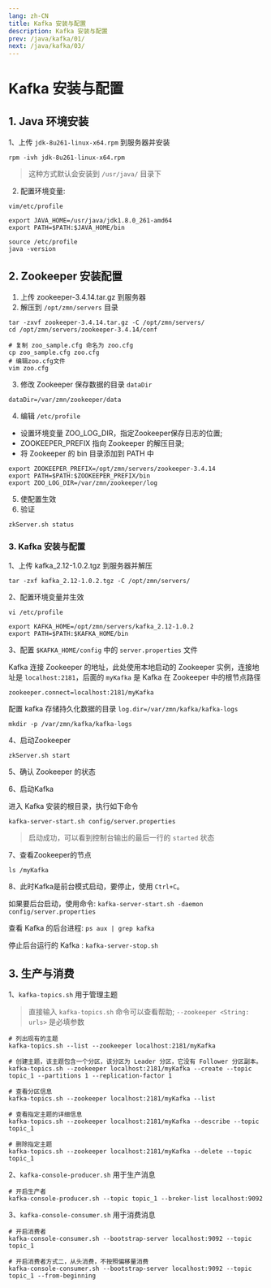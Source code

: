 ```yaml
---
lang: zh-CN
title: Kafka 安装与配置
description: Kafka 安装与配置
prev: /java/kafka/01/
next: /java/kafka/03/
---
```


# Kafka 安装与配置

## 1. Java 环境安装

1、上传 `jdk-8u261-linux-x64.rpm` 到服务器并安装

```shell
rpm -ivh jdk-8u261-linux-x64.rpm
```

> 这种方式默认会安装到 `/usr/java/` 目录下

2. 配置环境变量:

```shell
vim/etc/profile

export JAVA_HOME=/usr/java/jdk1.8.0_261-amd64
export PATH=$PATH:$JAVA_HOME/bin

source /etc/profile
java -version
```

## 2. Zookeeper 安装配置

1. 上传 zookeeper-3.4.14.tar.gz 到服务器
2. 解压到 `/opt/zmn/servers` 目录

```shell
tar -zxvf zookeeper-3.4.14.tar.gz -C /opt/zmn/servers/
cd /opt/zmn/servers/zookeeper-3.4.14/conf

# 复制 zoo_sample.cfg 命名为 zoo.cfg
cp zoo_sample.cfg zoo.cfg
# 编辑zoo.cfg文件 
vim zoo.cfg
```

3. 修改 Zookeeper 保存数据的目录 `dataDir`

```shell
dataDir=/var/zmn/zookeeper/data
```

4. 编辑 `/etc/profile`

- 设置环境变量 ZOO_LOG_DIR，指定Zookeeper保存日志的位置;
- ZOOKEEPER_PREFIX 指向 Zookeeper 的解压目录;
- 将 Zookeeper 的 bin 目录添加到 PATH 中

```shell
export ZOOKEEPER_PREFIX=/opt/zmn/servers/zookeeper-3.4.14
export PATH=$PATH:$ZOOKEEPER_PREFIX/bin
export ZOO_LOG_DIR=/var/zmn/zookeeper/log
```

5. 使配置生效
6. 验证

```shell
zkServer.sh status
```

### 3. Kafka 安装与配置

1、上传 kafka_2.12-1.0.2.tgz 到服务器并解压

```shell
tar -zxf kafka_2.12-1.0.2.tgz -C /opt/zmn/servers/
```

2、配置环境变量并生效

```shell
vi /etc/profile

export KAFKA_HOME=/opt/zmn/servers/kafka_2.12-1.0.2
export PATH=$PATH:$KAFKA_HOME/bin
```

3、配置 `$KAFKA_HOME/config` 中的 `server.properties` 文件

Kafka 连接 Zookeeper 的地址，此处使用本地启动的 Zookeeper 实例，连接地址是 `localhost:2181`，后面的 `myKafka` 是 Kafka 在 Zookeeper 中的根节点路径

```shell
zookeeper.connect=localhost:2181/myKafka
```

配置 kafka 存储持久化数据的目录 `log.dir=/var/zmn/kafka/kafka-logs`

```shell
mkdir -p /var/zmn/kafka/kafka-logs
```

4、启动Zookeeper

```shell
zkServer.sh start
```

5、确认 Zookeeper 的状态

6、启动Kafka

进入 Kafka 安装的根目录，执行如下命令

```shell
kafka-server-start.sh config/server.properties
```

> 启动成功，可以看到控制台输出的最后一行的 `started` 状态

7、查看Zookeeper的节点

```shell
ls /myKafka
```

8、此时Kafka是前台模式启动，要停止，使用 `Ctrl+C`。

如果要后台启动，使用命令: `kafka-server-start.sh -daemon config/server.properties`

查看 Kafka 的后台进程: `ps aux | grep kafka`

停止后台运行的 Kafka : `kafka-server-stop.sh`

## 3. 生产与消费

1、`kafka-topics.sh` 用于管理主题

> 直接输入 `kafka-topics.sh` 命令可以查看帮助; `--zookeeper <String: urls>` 是必填参数

```shell
# 列出现有的主题
kafka-topics.sh --list --zookeeper localhost:2181/myKafka

# 创建主题，该主题包含一个分区，该分区为 Leader 分区，它没有 Follower 分区副本。
kafka-topics.sh --zookeeper localhost:2181/myKafka --create --topic topic_1 --partitions 1 --replication-factor 1

# 查看分区信息
kafka-topics.sh --zookeeper localhost:2181/myKafka --list

# 查看指定主题的详细信息
kafka-topics.sh --zookeeper localhost:2181/myKafka --describe --topic topic_1

# 删除指定主题
kafka-topics.sh --zookeeper localhost:2181/myKafka --delete --topic topic_1
```

2、`kafka-console-producer.sh` 用于生产消息

```shell
# 开启生产者
kafka-console-producer.sh --topic topic_1 --broker-list localhost:9092
```

3、`kafka-console-consumer.sh` 用于消费消息

```shell
# 开启消费者
kafka-console-consumer.sh --bootstrap-server localhost:9092 --topic topic_1

# 开启消费者方式二，从头消费，不按照偏移量消费
kafka-console-consumer.sh --bootstrap-server localhost:9092 --topic topic_1 --from-beginning
```
